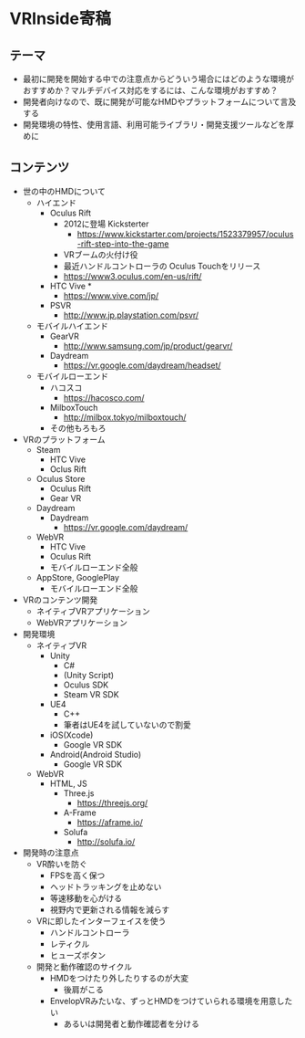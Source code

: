# VRInside寄稿
## テーマ
* 最初に開発を開始する中での注意点からどういう場合にはどのような環境がおすすめか？マルチデバイス対応をするには、こんな環境がおすすめ？
* 開発者向けなので、既に開発が可能なHMDやプラットフォームについて言及する
* 開発環境の特性、使用言語、利用可能ライブラリ・開発支援ツールなどを厚めに

## コンテンツ
* 世の中のHMDについて
	* ハイエンド
		* Oculus Rift
			* 2012に登場 Kicksterter
				* https://www.kickstarter.com/projects/1523379957/oculus-rift-step-into-the-game
			* VRブームの火付け役
			* 最近ハンドルコントローラの Oculus Touchをリリース
			* https://www3.oculus.com/en-us/rift/
		* HTC Vive
			*
			* https://www.vive.com/jp/
		* PSVR
			* http://www.jp.playstation.com/psvr/
	* モバイルハイエンド
		* GearVR
			* http://www.samsung.com/jp/product/gearvr/
		* Daydream
			* https://vr.google.com/daydream/headset/
	* モバイルローエンド
		* ハコスコ
			* https://hacosco.com/
		* MilboxTouch
			* http://milbox.tokyo/milboxtouch/
		* その他もろもろ
* VRのプラットフォーム
	* Steam
		* HTC Vive
		* Oclus Rift
	* Oculus Store
		* Oculus Rift
		* Gear VR
	* Daydream
		* Daydream
			* https://vr.google.com/daydream/
	* WebVR
		* HTC Vive
		* Oculus Rift
		* モバイルローエンド全般
	* AppStore, GooglePlay
		* モバイルローエンド全般
* VRのコンテンツ開発
	* ネイティブVRアプリケーション
	* WebVRアプリケーション
* 開発環境
	* ネイティブVR
		* Unity
			* C#
			* (Unity Script)
			* Oculus SDK
			* Steam VR SDK
		* UE4
			* C++
			* 筆者はUE4を試していないので割愛
		* iOS(Xcode)
			* Google VR SDK
		* Android(Android Studio)
			* Google VR SDK
	* WebVR
		* HTML, JS
			* Three.js
				* https://threejs.org/
			* A-Frame
				* https://aframe.io/
			* Solufa
				* http://solufa.io/
* 開発時の注意点
	* VR酔いを防ぐ
		* FPSを高く保つ
		* ヘッドトラッキングを止めない
		* 等速移動を心がける
		* 視野内で更新される情報を減らす
	* VRに即したインターフェイスを使う
		* ハンドルコントローラ
		* レティクル
		* ヒューズボタン
	* 開発と動作確認のサイクル
		* HMDをつけたり外したりするのが大変
			* 後肩がこる
		* EnvelopVRみたいな、ずっとHMDをつけていられる環境を用意したい
			* あるいは開発者と動作確認者を分ける
